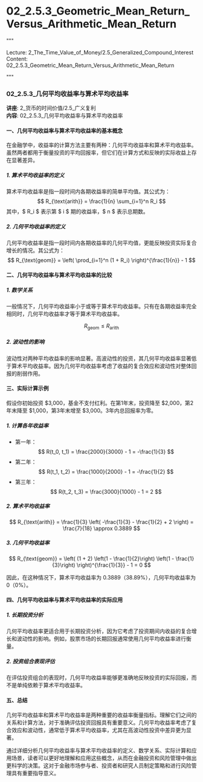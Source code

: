 # 02_2.5.3_Geometric_Mean_Return_Versus_Arithmetic_Mean_Return

"""

Lecture: 2_The_Time_Value_of_Money/2.5_Generalized_Compound_Interest
Content: 02_2.5.3_Geometric_Mean_Return_Versus_Arithmetic_Mean_Return

"""

### 02_2.5.3_几何平均收益率与算术平均收益率

**讲座**: 2_货币的时间价值/2.5_广义复利  
**内容**: 02_2.5.3_几何平均收益率与算术平均收益率

#### 一、几何平均收益率与算术平均收益率的基本概念

在金融学中，收益率的计算方法主要有两种：几何平均收益率和算术平均收益率。虽然两者都用于衡量投资的平均回报率，但它们在计算方式和反映的实际收益上存在显著差异。

##### 1. 算术平均收益率的定义

算术平均收益率是指一段时间内各期收益率的简单平均值。其公式为：
$$ R_{\text{arith}} = \frac{1}{n} \sum_{i=1}^n R_i $$
其中，$ R_i $ 表示第 $ i $ 期的收益率，$ n $ 表示总期数。

##### 2. 几何平均收益率的定义

几何平均收益率是指一段时间内各期收益率的几何平均值，更能反映投资实际复合增长的情况。其公式为：
$$ R_{\text{geom}} = \left( \prod_{i=1}^n (1 + R_i) \right)^{\frac{1}{n}} - 1 $$

#### 二、几何平均收益率与算术平均收益率的比较

##### 1. 数学关系

一般情况下，几何平均收益率小于或等于算术平均收益率。只有在各期收益率完全相同时，几何平均收益率才等于算术平均收益率。

$$ R_{\text{geom}} \leq R_{\text{arith}} $$

##### 2. 波动性的影响

波动性对两种平均收益率的影响显著。高波动性的投资，其几何平均收益率显著低于算术平均收益率。因为几何平均收益率考虑了收益的复合效应和波动性对整体回报的削弱作用。

#### 三、实际计算示例

假设你初始投资 $3,000，基金不支付红利。在第1年末，投资降至 $2,000，第2年末降至 $1,000，第3年末增至 $3,000。3年内总回报率为零。

##### 1. 计算各年收益率

- 第一年：
  $$ R(t_0, t_1) = \frac{2000}{3000} - 1 = -\frac{1}{3} $$
- 第二年：
  $$ R(t_1, t_2) = \frac{1000}{2000} - 1 = -\frac{1}{2} $$
- 第三年：
  $$ R(t_2, t_3) = \frac{3000}{1000} - 1 = 2 $$

##### 2. 算术平均收益率

$$ R_{\text{arith}} = \frac{1}{3} \left( -\frac{1}{3} - \frac{1}{2} + 2 \right) = \frac{7}{18} \approx 0.3889 $$

##### 3. 几何平均收益率

$$ R_{\text{geom}} = \left( (1 + 2) \left(1 - \frac{1}{2}\right) \left(1 - \frac{1}{3}\right) \right)^{\frac{1}{3}} - 1 = 0 $$

因此，在这种情况下，算术平均收益率为 0.3889（38.89%），几何平均收益率为 0（0%）。

#### 四、几何平均收益率与算术平均收益率的实际应用

##### 1. 长期投资分析

几何平均收益率更适合用于长期投资分析，因为它考虑了投资期间内收益的复合增长和波动性的影响。例如，股票市场的长期回报通常使用几何平均收益率进行衡量。

##### 2. 投资组合表现评估

在评估投资组合的表现时，几何平均收益率能够更准确地反映投资的实际回报，而不是单纯依赖于算术平均收益率。

#### 五、总结

几何平均收益率和算术平均收益率是两种重要的收益率衡量指标。理解它们之间的关系和计算方法，对于准确评估投资回报具有重要意义。几何平均收益率考虑了复合效应和波动性，通常低于算术平均收益率，尤其在高波动性投资中差异更为显著。

通过详细分析几何平均收益率与算术平均收益率的定义、数学关系、实际计算和应用场景，读者可以更好地理解和应用这些概念，从而在金融投资和风险管理中做出更科学的决策。这对于金融市场参与者、投资者和研究人员制定策略和进行风险管理具有重要指导意义。